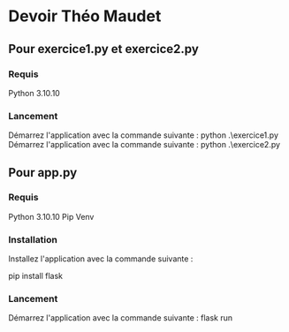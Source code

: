 # Devoir Théo Maudet

## Pour exercice1.py et exercice2.py

### Requis
Python 3.10.10

### Lancement
Démarrez l'application avec la commande suivante : python .\exercice1.py 
Démarrez l'application avec la commande suivante : python .\exercice2.py 

## Pour app.py

### Requis
Python 3.10.10
Pip
Venv

### Installation
Installez l'application avec la commande suivante  : 

pip install flask

### Lancement
Démarrez l'application avec la commande suivante : flask run
